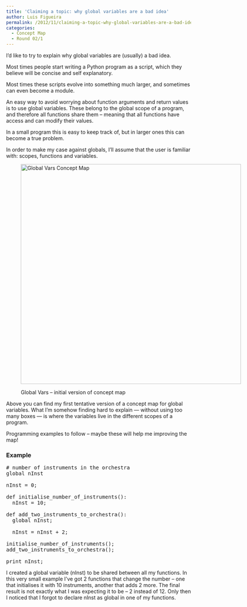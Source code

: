 ```yaml
---
title: 'Claiming a topic: why global variables are a bad idea'
author: Luis Figueira
permalink: /2012/11/claiming-a-topic-why-global-variables-are-a-bad-idea/
categories:
  - Concept Map
  - Round 02/1
---
```

I&#8217;d like to try to explain why global variables are (usually) a bad idea.

Most times people start writing a Python program as a script, which they believe will be concise and self explanatory.

Most times these scripts evolve into something much larger, and sometimes can even become a module.

An easy way to avoid worrying about function arguments and return values is to use global variables. These belong to the global scope of a program, and therefore all functions share them &#8211; meaning that all functions have access and can modify their values.

In a small program this is easy to keep track of, but in larger ones this can become a true problem.

In order to make my case against globals, I&#8217;ll assume that the user is familiar with: scopes, functions and variables.<figure id="attachment_1119" style="width: 600px;" class="wp-caption alignnone">

[<img class="size-full wp-image-1119" title="Global Vars Concept Map" src="http://teaching.software-carpentry.org/wp-content/uploads/2012/11/globals_v0.11.png" alt="Global Vars Concept Map" width="600" />][1]<figcaption class="wp-caption-text">Global Vars &#8211; initial version of concept map</figcaption></figure> 
Above you can find my first tentative version of a concept map for global variables. What I&#8217;m somehow finding hard to explain — without using too many boxes — is where the variables live in the different scopes of a program.

Programming examples to follow &#8211; maybe these will help me improving the map!

### Example

<pre># number of instruments in the orchestra
global nInst

nInst = 0;

def initialise_number_of_instruments():
  nInst = 10;

def add_two_instruments_to_orchestra():
  global nInst;

  nInst = nInst + 2;

initialise_number_of_instruments();
add_two_instruments_to_orchestra();

print nInst;
</pre>

I created a global variable (nInst) to be shared between all my functions. In this very small example I&#8217;ve got 2 functions that change the number &#8211; one that initialises it with 10 instruments, another that adds 2 more. The final result is not exactly what I was expecting it to be &#8211; 2 instead of 12. Only then I noticed that I forgot to declare nInst as global in one of my functions.

 [1]: http://teaching.software-carpentry.org/wp-content/uploads/2012/11/globals_v0.11.png
